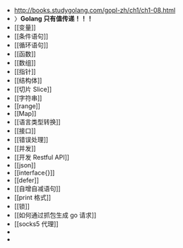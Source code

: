 - http://books.studygolang.com/gopl-zh/ch1/ch1-08.html
- 〉**Golang 只有值传递！！！**
- [[变量]]
- [[条件语句]]
- [[循环语句]]
- [[函数]]
- [[数组]]
- [[指针]]
- [[结构体]]
- [[切片 Slice]]
- [[字符串]]
- [[range]]
- [[Map]]
- [[语言类型转换]]
- [[接口]]
- [[错误处理]]
- [[并发]]
- [[开发 Restful API]]
- [[json]]
- [[interface{}]]
- [[defer]]
- [[自增自减语句]]
- [[print 格式]]
- [[锁]]
- [[如何通过抓包生成 go 请求]]
- [[socks5 代理]]
-
-